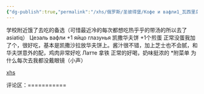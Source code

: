 ```yaml
---
{"dg-publish":true,"permalink":"/xhs/俄罗斯/圣彼得堡/Кофе и вафли1_瓦西里岛/","tags":["rednote","圣彼得堡"],"updated":"2025-03-30T20:39:13.292+08:00"}
---
```


 

学校附近饿了去吃的备选（可惜最近冷的每次都想吃热乎乎的带汤的所以去了asiatiq）
Цезаль вафли +1 яйцо глазунья 凯撒华夫饼 +1个煎蛋 正常没蛋我加了个，很好吃，基本是凯撒沙拉放华夫饼上。酱汁很不错，加上芝士也不会腻，和华夫饼意外的配，鸡肉非常好吃
Латте 拿铁 正常的好喝，奶味挺浓的
*附菜单
为什么每次去我都没戴眼镜（小声）

[xhs](https://www.xiaohongshu.com/explore/648101760000000013009224?xsec_token=ABBqqUQRK5qRTeOiRsvOyl-5btR_akiHzaNXkVmZ3xzAQ=&xsec_source=pc_user)

评论区：===========


